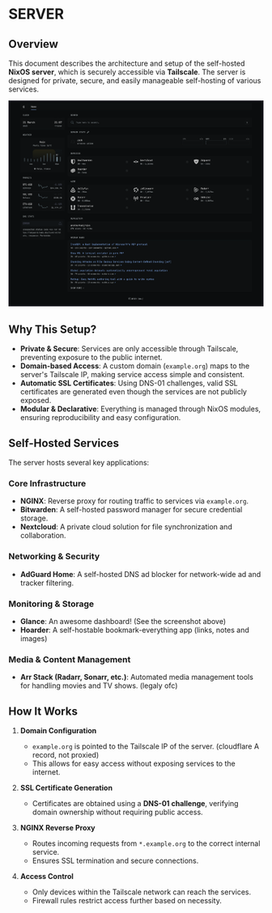 # SERVER

## Overview  

This document describes the architecture and setup of the self-hosted **NixOS server**, which is securely accessible via **Tailscale**. The server is designed for private, secure, and easily manageable self-hosting of various services.

![server dashboard](../.github/assets/server_dashboard.png)

## **Why This Setup?**  

- **Private & Secure**: Services are only accessible through Tailscale, preventing exposure to the public internet.  
- **Domain-based Access**: A custom domain (`example.org`) maps to the server's Tailscale IP, making service access simple and consistent.  
- **Automatic SSL Certificates**: Using DNS-01 challenges, valid SSL certificates are generated even though the services are not publicly exposed.  
- **Modular & Declarative**: Everything is managed through NixOS modules, ensuring reproducibility and easy configuration.  

## **Self-Hosted Services**  

The server hosts several key applications:  

### **Core Infrastructure**  

- **NGINX**: Reverse proxy for routing traffic to services via `example.org`.  
- **Bitwarden**: A self-hosted password manager for secure credential storage.  
- **Nextcloud**: A private cloud solution for file synchronization and collaboration.  

### **Networking & Security**  

- **AdGuard Home**: A self-hosted DNS ad blocker for network-wide ad and tracker filtering.  

### **Monitoring & Storage**  

- **Glance**: An awesome dashboard! (See the screenshot above)
- **Hoarder**: A self-hostable bookmark-everything app (links, notes and images)

### **Media & Content Management**  

- **Arr Stack (Radarr, Sonarr, etc.)**: Automated media management tools for handling movies and TV shows. (legaly ofc)

## **How It Works**  

1. **Domain Configuration**  
   - `example.org` is pointed to the Tailscale IP of the server. (cloudflare A record, not proxied)
   - This allows for easy access without exposing services to the internet.  

2. **SSL Certificate Generation**  
   - Certificates are obtained using a **DNS-01 challenge**, verifying domain ownership without requiring public access.

3. **NGINX Reverse Proxy**  
   - Routes incoming requests from `*.example.org` to the correct internal service.  
   - Ensures SSL termination and secure connections.  

4. **Access Control**  
   - Only devices within the Tailscale network can reach the services.  
   - Firewall rules restrict access further based on necessity.

